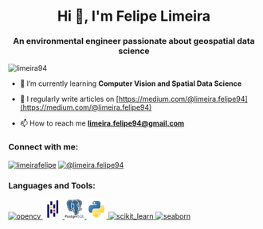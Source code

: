 <h1 align="center">Hi 👋, I'm Felipe Limeira</h1>
<h3 align="center">An environmental engineer passionate about geospatial data science</h3>

<p align="left"> <img src="https://komarev.com/ghpvc/?username=limeira94&label=Profile%20views&color=0e75b6&style=flat" alt="limeira94" /> </p>

- 🌱 I’m currently learning **Computer Vision and Spatial Data Science**

- 📝 I regularly write articles on [https://medium.com/@limeira.felipe94](https://medium.com/@limeira.felipe94)

- 📫 How to reach me **limeira.felipe94@gmail.com**

<h3 align="left">Connect with me:</h3>
<p align="left">
<a href="https://linkedin.com/in/limeirafelipe" target="blank"><img align="center" src="https://raw.githubusercontent.com/rahuldkjain/github-profile-readme-generator/master/src/images/icons/Social/linked-in-alt.svg" alt="limeirafelipe" height="30" width="40" /></a>
<a href="https://medium.com/@limeira.felipe94" target="blank"><img align="center" src="https://raw.githubusercontent.com/rahuldkjain/github-profile-readme-generator/master/src/images/icons/Social/medium.svg" alt="@limeira.felipe94" height="30" width="40" /></a>
</p>

<h3 align="left">Languages and Tools:</h3>
<p align="left"> <a href="https://opencv.org/" target="_blank" rel="noreferrer"> <img src="https://www.vectorlogo.zone/logos/opencv/opencv-icon.svg" alt="opencv" width="40" height="40"/> </a> <a href="https://pandas.pydata.org/" target="_blank" rel="noreferrer"> <img src="https://raw.githubusercontent.com/devicons/devicon/2ae2a900d2f041da66e950e4d48052658d850630/icons/pandas/pandas-original.svg" alt="pandas" width="40" height="40"/> </a> <a href="https://www.postgresql.org" target="_blank" rel="noreferrer"> <img src="https://raw.githubusercontent.com/devicons/devicon/master/icons/postgresql/postgresql-original-wordmark.svg" alt="postgresql" width="40" height="40"/> </a> <a href="https://www.python.org" target="_blank" rel="noreferrer"> <img src="https://raw.githubusercontent.com/devicons/devicon/master/icons/python/python-original.svg" alt="python" width="40" height="40"/> </a> <a href="https://scikit-learn.org/" target="_blank" rel="noreferrer"> <img src="https://upload.wikimedia.org/wikipedia/commons/0/05/Scikit_learn_logo_small.svg" alt="scikit_learn" width="40" height="40"/> </a> <a href="https://seaborn.pydata.org/" target="_blank" rel="noreferrer"> <img src="https://seaborn.pydata.org/_images/logo-mark-lightbg.svg" alt="seaborn" width="40" height="40"/> </a> <a 


